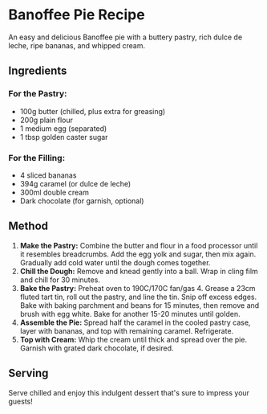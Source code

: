 # Banoffee Pie Recipe

An easy and delicious Banoffee pie with a buttery pastry, rich dulce de leche, ripe bananas, and whipped cream.

## Ingredients
### For the Pastry:
- 100g butter (chilled, plus extra for greasing)
- 200g plain flour
- 1 medium egg (separated)
- 1 tbsp golden caster sugar

### For the Filling:
- 4 sliced bananas
- 394g caramel (or dulce de leche)
- 300ml double cream
- Dark chocolate (for garnish, optional)

## Method
1. **Make the Pastry:**  Combine the butter and flour in a food processor until it resembles breadcrumbs. Add the egg yolk and sugar, then mix again. Gradually add cold water until the dough comes together.
2. **Chill the Dough:** Remove and knead gently into a ball. Wrap in cling film and chill for 30 minutes.
3. **Bake the Pastry:** Preheat oven to 190C/170C fan/gas 4. Grease a 23cm fluted tart tin, roll out the pastry, and line the tin. Snip off excess edges. Bake with baking parchment and beans for 15 minutes, then remove and brush with egg white. Bake for another 15-20 minutes until golden.
4. **Assemble the Pie:** Spread half the caramel in the cooled pastry case, layer with bananas, and top with remaining caramel. Refrigerate.
5. **Top with Cream:** Whip the cream until thick and spread over the pie. Garnish with grated dark chocolate, if desired.

## Serving
Serve chilled and enjoy this indulgent dessert that's sure to impress your guests!